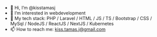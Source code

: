- 👋 Hi, I’m @kisstamasj
- 👀 I’m interested in webdevelopment
- 🌱 My tech stack: PHP / Laravel / HTML / JS / TS / Bootstrap / CSS / MySql / NodeJS / ReactJS / NextJS / Kubernetes 
- 📫 How to reach me: kiss.tamas.j@gmail.com

<!---
kisstamasj/kisstamasj is a ✨ special ✨ repository because its `README.md` (this file) appears on your GitHub profile.
You can click the Preview link to take a look at your changes.
--->
